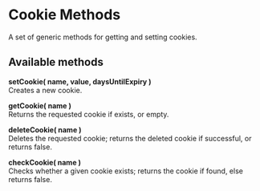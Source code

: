 # Cookie Methods

A set of generic methods for getting and setting cookies.

## Available methods

**setCookie( name, value, daysUntilExpiry )**  
Creates a new cookie.

**getCookie( name )**  
Returns the requested cookie if exists, or empty.

**deleteCookie( name )**  
Deletes the requested cookie; returns the deleted cookie if successful, or returns false.

**checkCookie( name )**  
Checks whether a given cookie exists; returns the cookie if found, else returns false.
